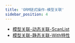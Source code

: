 ```yaml
---
title: 'ORM链式操作-模型关联'
sidebar_position: 4
---
```


- [模型关联-动态关联-ScanList](output/goframe-v2.1-md/核心组件-重点/数据库ORM/ORM链式操作-重点/ORM链式操作-模型关联/模型关联-动态关联-ScanList)
- [模型关联-静态关联-With特性](output/goframe-v2.1-md/核心组件-重点/数据库ORM/ORM链式操作-重点/ORM链式操作-模型关联/模型关联-静态关联-With特性)